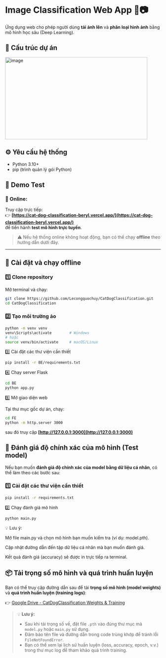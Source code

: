 # Image Classification Web App 🧠📷

Ứng dụng web cho phép người dùng **tải ảnh lên** và **phân loại hình ảnh** bằng mô hình học sâu (Deep Learning).

## 🚀 Cấu trúc dự án

<img width="460" height="266" alt="image" src="https://github.com/user-attachments/assets/598d39bf-2d19-4659-9055-f79fdbeef083" />

## ⚙️ Yêu cầu hệ thống

- Python 3.10+
- pip (trình quản lý gói Python)

## 🚀 Demo Test

### 🔹 Online:
Truy cập trực tiếp:  
👉 **[https://cat-dog-classification-beryl.vercel.app/](https://cat-dog-classification-beryl.vercel.app/)**  
để tiến hành **test mô hình trực tuyến**.

> ⚠️ Nếu hệ thống online không hoạt động, bạn có thể chạy **offline** theo hướng dẫn dưới đây.

---

## 🧩 Cài đặt và chạy offline

### 1️⃣ Clone repository
Mở terminal và chạy:
```bash
git clone https://github.com/Lecongquochuy/CatDogClassification.git
cd CatDogClassification
```

### 2️⃣ Tạo môi trường ảo
```bash
python -m venv venv
venv\Scripts\activate        # Windows
# hoặc
source venv/bin/activate     # macOS/Linux
```


3️⃣ Cài đặt các thư viện cần thiết
```bash
pip install -r BE/requirements.txt
```

4️⃣ Chạy server Flask
```bash
cd BE
python app.py
```

5️⃣ Mở giao diện web

Tại thư mục gốc dự án, chạy:

```bash
cd FE
python -m http.server 3000
```

sau đó truy cập **[http://127.0.0.1:3000](http://127.0.0.1:3000)**


## 🧪 Đánh giá độ chính xác của mô hình (Test model)

Nếu bạn muốn **đánh giá độ chính xác của model bằng dữ liệu cá nhân**, có thể làm theo các bước sau:

### 1️⃣ Cài đặt các thư viện cần thiết

```bash
pip install -r requirements.txt
```

2️⃣ Chạy đánh giá mô hình
```bash
python main.py
```

💡 Lưu ý:

Mở file main.py và chọn mô hình bạn muốn kiểm tra (ví dụ: model.pth).

Cập nhật đường dẫn đến tập dữ liệu cá nhân mà bạn muốn đánh giá.

Kết quả đánh giá (accuracy) sẽ được in trực tiếp ra terminal.

## 📦 Tải trọng số mô hình và quá trình huấn luyện

Bạn có thể truy cập đường dẫn sau để tải **trọng số mô hình (model weights)** và **quá trình huấn luyện (training logs)**:

👉 [Google Drive - CatDogClassification Weights & Training](https://drive.google.com/drive/folders/1TzAB7TjuIqCj7YetzLqbSfcoWrlhBCJZ?usp=drive_link)

> 💡 **Lưu ý:**  
> - Sau khi tải trọng số về, đặt file `.pth` vào đúng thư mục mà `model.py` hoặc `main.py` sử dụng.  
> - Đảm bảo tên file và đường dẫn trong code trùng khớp để tránh lỗi `FileNotFoundError`.  
> - Bạn có thể xem lại lịch sử huấn luyện (loss, accuracy, epoch, v.v.) trong thư mục log để tham khảo quá trình training.

